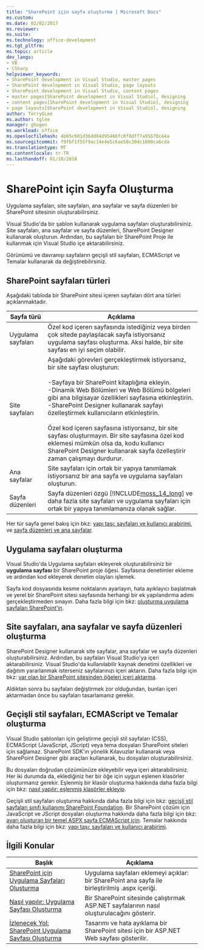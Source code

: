 ```yaml
---
title: "SharePoint için sayfa oluşturma | Microsoft Docs"
ms.custom: 
ms.date: 02/02/2017
ms.reviewer: 
ms.suite: 
ms.technology: office-development
ms.tgt_pltfrm: 
ms.topic: article
dev_langs:
- VB
- CSharp
helpviewer_keywords:
- SharePoint development in Visual Studio, master pages
- SharePoint development in Visual Studio, page layouts
- SharePoint development in Visual Studio, content pages
- master pages[SharePoint development in Visual Studio], designing
- content pages[SharePoint development in Visual Studio], designing
- page layouts[SharePoint development in Visual Studio], designing
author: TerryGLee
ms.author: tglee
manager: ghogen
ms.workload: office
ms.openlocfilehash: 4b65c601d36dd04d95466fc8f8dff7a95b70c44a
ms.sourcegitcommit: f9fbf1f55f9ac14e4e5c6ae58c30dc1800ca6cda
ms.translationtype: MT
ms.contentlocale: tr-TR
ms.lasthandoff: 01/10/2018
---
```

# <a name="creating-pages-for-sharepoint"></a>SharePoint için Sayfa Oluşturma
  Uygulama sayfaları, site sayfaları, ana sayfalar ve sayfa düzenleri bir SharePoint sitesinin oluşturabilirsiniz.  
  
 Visual Studio'da bir şablon kullanarak uygulama sayfaları oluşturabilirsiniz. Site sayfaları, ana sayfalar ve sayfa düzenleri, SharePoint Designer kullanarak oluşturun. Ardından, bu sayfaları bir SharePoint Proje ile kullanmak için Visual Studio içe aktarabilirsiniz.  
  
 Görünümü ve davranışı sayfaların geçişli stil sayfaları, ECMAScript ve Temalar kullanarak da değiştirebilirsiniz.  
  
## <a name="types-of-sharepoint-pages"></a>SharePoint sayfaları türleri  
 Aşağıdaki tabloda bir SharePoint sitesi içeren sayfaları dört ana türleri açıklanmaktadır.  
  
|Sayfa türü|Açıklama|  
|---------------|-----------------|  
|Uygulama sayfaları|Özel kod içeren sayfasında istediğiniz veya birden çok sitede paylaşılacak sayfa istiyorsanız uygulama sayfası oluşturma. Aksi halde, bir site sayfası en iyi seçim olabilir.|  
|Site sayfaları|Aşağıdaki görevleri gerçekleştirmek istiyorsanız, bir site sayfası oluşturun:<br /><br /> -Sayfaya bir SharePoint kitaplığına ekleyin.<br />-Dinamik Web Bölümleri ve Web Bölümü bölgeleri gibi ana bilgisayar özellikleri sayfasına etkinleştirin.<br />-SharePoint Designer kullanarak sayfayı özelleştirmek kullanıcıların etkinleştirin.<br /><br /> Özel kod içeren sayfasına istiyorsanız, bir site sayfası oluşturmayın. Bir site sayfasına özel kod eklemesi mümkün olsa da, kodu kullanıcı SharePoint Designer kullanarak sayfa özelleştirir zaman çalışmayı durdurur.|  
|Ana sayfalar|Site sayfaları için ortak bir yapıya tanımlamak istiyorsanız bir ana sayfa ve uygulama sayfaları oluşturun.|  
|Sayfa düzenleri|Sayfa düzenleri özgü [!INCLUDE[moss_14_long](../sharepoint/includes/moss-14-long-md.md)] ve daha fazla site sayfaları ve uygulama sayfaları için ortak bir yapıya tanımlamanıza olanak sağlar.|  
  
 Her tür sayfa genel bakış için bkz: [yapı taşı: sayfaları ve kullanıcı arabirimi](http://go.microsoft.com/fwlink/?LinkID=182095), ve [sayfa düzenleri ve ana sayfalar](http://go.microsoft.com/fwlink/?LinkID=182096).  
  
## <a name="creating-application-pages"></a>Uygulama sayfaları oluşturma  
 Visual Studio'da Uygulama sayfaları ekleyerek oluşturabilirsiniz bir **uygulama sayfası** bir SharePoint proje öğesi. Sayfasına denetimler ekleme ve ardından kod ekleyerek denetim olayları işlemek.  
  
 Sayfa kod dosyasında kesme noktalarını ayarlayın, hata ayıklayıcı başlatmak ve yerel bir SharePoint sitesi sayfasında herhangi bir ek yapılandırma adımı gerçekleştirmeden sınayın. Daha fazla bilgi için bkz: [oluşturma uygulama sayfaları SharePoint'in](../sharepoint/creating-application-pages-for-sharepoint.md).  
  
## <a name="creating-site-pages-master-pages-and-page-layouts"></a>Site sayfaları, ana sayfalar ve sayfa düzenleri oluşturma  
 SharePoint Designer kullanarak site sayfalar, ana sayfalar ve sayfa düzenleri oluşturabilirsiniz. Ardından, bu sayfaları Visual Studio'ya içeri aktarabilirsiniz. Visual Studio'da kullanılabilir kaynak denetimi özellikleri ve dağıtım yararlanmak isterseniz sayfalarınızı içeri aktarın. Daha fazla bilgi için bkz: [var olan bir SharePoint sitesinden öğeleri içeri aktarma](../sharepoint/importing-items-from-an-existing-sharepoint-site.md).  
  
 Aldıktan sonra bu sayfaları değiştirmek zor olduğundan, bunları içeri aktarmadan önce bu sayfaları tasarlamanız gerekir.  
  
## <a name="creating-cascading-style-sheets-ecmascript-and-themes"></a>Geçişli stil sayfaları, ECMAScript ve Temalar oluşturma  
 Visual Studio şablonları için geliştirme geçişli stil sayfaları (CSS), ECMAScript (JavaScript, JScript) veya tema dosyaları SharePoint siteleri için sağlamaz. SharePoint SDK'ın yönelik Kılavuzlar kullanarak veya SharePoint Designer gibi araçları kullanarak, bu dosyaları oluşturabilirsiniz.  
  
 Bu dosyaları doğrudan çözümünüze ekleyebilir veya içeri aktarabilirsiniz. Her iki durumda da, eklediğiniz her bir öğe için uygun eşlenen klasörler oluşturmanız gerekir. Eşlenmiş bir klasör oluşturma hakkında daha fazla bilgi için bkz: [nasıl yapılır: eşlenmiş klasörler ekleyip](../sharepoint/how-to-add-and-remove-mapped-folders.md).  
  
 Geçişli stil sayfaları oluşturma hakkında daha fazla bilgi için bkz: [geçişli stil sayfaları sınıfı kullanımı SharePoint Foundation](http://go.microsoft.com/fwlink/?LinkID=182098). Bir SharePoint çözüm için JavaScript ve JScript dosyaları oluşturma hakkında daha fazla bilgi için bkz: [ayarı oluşturan bir temel ASPX sayfa ECMAScript için](http://go.microsoft.com/fwlink/?LinkID=182099). Temalar hakkında daha fazla bilgi için bkz: [yapı taşı: sayfaları ve kullanıcı arabirimi](http://go.microsoft.com/fwlink/?LinkID=182095).  
  
## <a name="related-topics"></a>İlgili Konular  
  
|Başlık|Açıklama|  
|-----------|-----------------|  
|[SharePoint için Uygulama Sayfaları Oluşturma](../sharepoint/creating-application-pages-for-sharepoint.md)|Uygulama sayfaları eklemeyi açıklar: bir SharePoint ana sayfa ile birleştirilmiş .aspx içeriği.|  
|[Nasıl yapılır: Uygulama Sayfası Oluşturma](../sharepoint/how-to-create-an-application-page.md)|Bir SharePoint sitesinde çalıştırmak ASP.NET sayfalarının nasıl oluşturulacağını gösterir.|  
|[İzlenecek Yol: SharePoint Uygulama Sayfası Oluşturma](../sharepoint/walkthrough-creating-a-sharepoint-application-page.md)|Tasarımı ve hata ayıklama bir SharePoint sitesi için bir ASP.NET Web sayfası gösterilir.|  
  
  